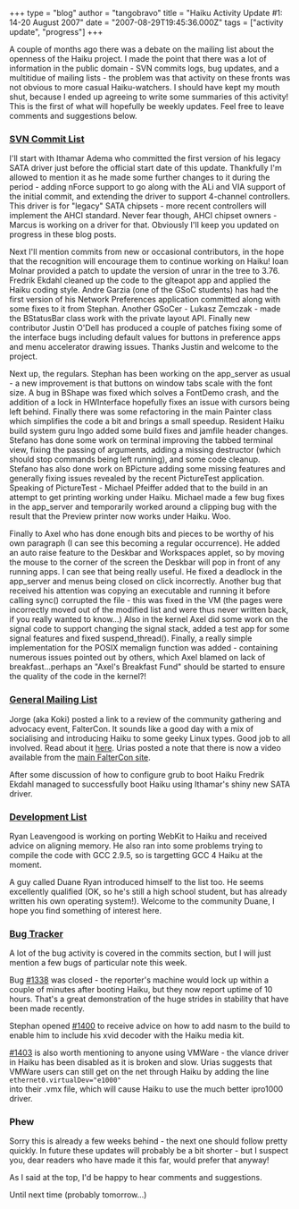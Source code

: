 +++
type = "blog"
author = "tangobravo"
title = "Haiku Activity Update #1: 14-20 August 2007"
date = "2007-08-29T19:45:36.000Z"
tags = ["activity update", "progress"]
+++

A couple of months ago there was a debate on the mailing list about the openness of the Haiku project. I made the point that there was a lot of information in the public domain - SVN commits logs, bug updates, and a multitidue of mailing lists - the problem was that activity on these fronts was not obvious to more casual Haiku-watchers. I should have kept my mouth shut, because I ended up agreeing to write some summaries of this activity! This is the first of what will hopefully be weekly updates. Feel free to leave comments and suggestions below.


<!--more-->


<h3><a href="https://lists.berlios.de/pipermail/haiku-commits/">SVN Commit List</a></h3>
I'll start with Ithamar Adema who committed the first version of his legacy SATA driver just before the official start date of this update. Thankfully I'm allowed to mention it as he made some further changes to it during the period - adding nForce support to go along with the ALi and VIA support of the initial commit, and extending the driver to support 4-channel controllers. This driver is for "legacy" SATA chipsets - more recent controllers will implement the AHCI standard. Never fear though, AHCI chipset owners - Marcus is working on a driver for that. Obviously I'll keep you updated on progress in these blog posts.

Next I'll mention commits from new or occasional contributors, in the hope that the recognition will encourage them to continue working on Haiku! Ioan Molnar provided a patch to update the version of unrar in the tree to 3.76. Fredrik Ekdahl cleaned up the code to the glteapot app and applied the Haiku coding style. Andre Garzia (one of the GSoC students) has had the first version of his Network Preferences application committed along with some fixes to it from Stephan. Another GSoCer - Lukasz Zemczak - made the BStatusBar class work with the private layout API. Finally new contributor Justin O'Dell has produced a couple of patches fixing some of the interface bugs including default values for buttons in preference apps and menu accelerator drawing issues. Thanks Justin and welcome to the project.

Next up, the regulars. Stephan has been working on the app_server as usual - a new improvement is that buttons on window tabs scale with the font size. A bug in BShape was fixed which solves a FontDemo crash, and the addition of a lock in HWInterface hopefully fixes an issue with cursors being left behind. Finally there was some refactoring in the main Painter class which simplifies the code a bit and brings a small speedup. Resident Haiku build system guru Ingo added some build fixes and jamfile header changes. Stefano has done some work on terminal improving the tabbed terminal view, fixing the passing of arguments, adding a missing destructor (which should stop commands being left running), and some code cleanup. Stefano has also done work on BPicture adding some missing features and generally fixing issues revealed by the recent PictureTest application. Speaking of PictureTest - Michael Pfeiffer added that to the build in an attempt to get printing working under Haiku. Michael made a few bug fixes in the app_server and temporarily worked around a clipping bug with the result that the Preview printer now works under Haiku. Woo.

Finally to Axel who has done enough bits and pieces to be worthy of his own paragraph (I can see this becoming a regular occurrence). He added an auto raise feature to the Deskbar and Workspaces applet, so by moving the mouse to the corner of the screen the Deskbar will pop in front of any running apps. I can see that being really useful. He fixed a deadlock in the app_server and menus being closed on click incorrectly. Another bug that received his attention was copying an executable and running it before calling sync() corrupted the file - this was fixed in the VM (the pages were incorrectly moved out of the modified list and were thus never written back, if you really wanted to know...) Also in the kernel Axel did some work on the signal code to support changing the signal stack, added a test app for some signal features and fixed suspend_thread(). Finally, a really simple implementation for the POSIX memalign function was added - containing numerous issues pointed out by others, which Axel blamed on lack of breakfast...perhaps an "Axel's Breakfast Fund" should be started to ensure the quality of the code in the kernel?!

<h3><a href="https://www.freelists.org/archives/openbeos/">General Mailing List</a></h3>
Jorge (aka Koki) posted a link to a review of the community gathering and advocacy event, FalterCon. It sounds like a good day with a mix of socialising and introducing Haiku to some geeky Linux types. Good job to all involved. Read about it <a href="http://myhaiku.org/faltercon/forum/faltercon-2007/my-impressions-faltercon">here</a>. Urias posted a note that there is now a video available from the <a href="http://myhaiku.org/faltercon">main FalterCon site</a>.

After some discussion of how to configure grub to boot Haiku Fredrik Ekdahl managed to successfully boot Haiku using Ithamar's shiny new SATA driver.

<h3><a href="https://www.freelists.org/archives/haiku-development/">Development List</a></h3>
Ryan Leavengood is working on porting WebKit to Haiku and received advice on aligning memory. He also ran into some problems trying to compile the code with GCC 2.9.5, so is targetting GCC 4 Haiku at the moment.

A guy called Duane Ryan introduced himself to the list too. He seems excellently qualified (OK, so he's still a high school student, but has already written his own operating system!). Welcome to the community Duane, I hope you find something of interest here.

<h3><a href="https://dev.haiku-os.org">Bug Tracker</a></h3>
A lot of the bug activity is covered in the commits section, but I will just mention a few bugs of particular note this week.

Bug <a href="https://dev.haiku-os.org/ticket/1338">#1338</a> was closed - the reporter's machine would lock up within a couple of minutes after booting Haiku, but they now report uptime of 10 hours. That's a great demonstration of the huge strides in stability that have been made recently.

Stephan opened <a href="https://dev.haiku-os.org/ticket/1400">#1400</a> to receive advice on how to add nasm to the build to enable him to include his xvid decoder with the Haiku media kit.

<a href="https://dev.haiku-os.org/ticket/1403">#1403</a> is also worth mentioning to anyone using VMWare - the vlance driver in Haiku has been disabled as it is broken and slow. Urias suggests that VMWare users can still get on the net through Haiku by adding the line <br /> <code>ethernet0.virtualDev="e1000"</code> <br /> into their .vmx file, which will cause Haiku to use the much better ipro1000 driver.

<h3>Phew</h3>
Sorry this is already a few weeks behind - the next one should follow pretty quickly. In future these updates will probably be a bit shorter - but I suspect you, dear readers who have made it this far, would prefer that anyway!

As I said at the top, I'd be happy to hear comments and suggestions.

Until next time (probably tomorrow...)